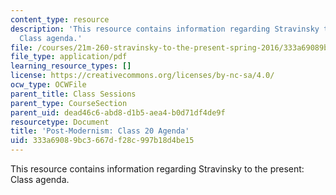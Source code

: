 ```yaml
---
content_type: resource
description: 'This resource contains information regarding Stravinsky to the present:
  Class agenda.'
file: /courses/21m-260-stravinsky-to-the-present-spring-2016/333a69089bc3667df28c997b18d4be15_MIT21M_260S16_class20.pdf
file_type: application/pdf
learning_resource_types: []
license: https://creativecommons.org/licenses/by-nc-sa/4.0/
ocw_type: OCWFile
parent_title: Class Sessions
parent_type: CourseSection
parent_uid: dead46c6-abd8-d1b5-aea4-b0d71df4de9f
resourcetype: Document
title: 'Post-Modernism: Class 20 Agenda'
uid: 333a6908-9bc3-667d-f28c-997b18d4be15
---
```

This resource contains information regarding Stravinsky to the present: Class agenda.